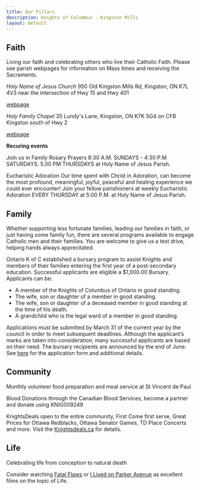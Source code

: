```yaml
---
title: Our Pillars
description: Knights of Columbus - Kingston Mills
layout: default
---
```


## Faith

Living our faith and celebrating others who live their Catholic Faith. Please see parish webpages for information on Mass times and receiving the Sacraments.

*Holy Name of Jesus Church*
950 Old Kingston Mills Rd, Kingston, ON K7L 4V3
near the intersection of Hwy 15 and Hwy 401

[webpage](http://holyname.ca)

*Holy Family Chapel*
35 Lundy's Lane, Kingston, ON K7K 5G4
on CFB Kingston south of Hwy 2

[webpage](https://rcmilord-ordmilcr.com/kingston)

**Recuring events**

Join us in Family Rosary Prayers 8:30 A.M. SUNDAYS - 4:30 P.M SATURDAYS.  5.00 PM THURSDAYS at Holy Name of Jesus Parish.

Eucharistic Adoration Our time spent with Christ in Adoration, can become the most profound,  meaningful, joyful, peaceful and healing experience we could ever encounter!  Join your fellow parishioners at weekly Eucharistic Adoration EVERY THURSDAY at 5:00 P.M. at Holy Name of Jesus Parish.

## Family

Whether supporting less fortunate families, leading our families in faith, or just having some family fun, there are several programs available to engage Catholic men and their families. You are welcome to give us a test drive, helping hands always apprecitated.

Ontario K of C established a bursary program to assist Knights and members of their families entering the first year of a post-secondary education.  Successful applicants are eligible a $1,000.00 Bursary. Applicants can be:

- A member of the Knights of Columbus of Ontario in good standing.
- The wife, son or daughter of a member in good standing.
- The wife, son or daughter of a deceased member in good standing at the time of his death.
- A grandchild who is the legal ward of a member in good standing. 

Applications must be submitted by March 31 of the current year by the council in order to meet subsequent deadlines. Although the applicant’s marks are taken into consideration, many successful applicants are based on their need. The bursary recipients are announced by the end of June. See [here](https://ontariokofc.ca/programs/faith-in-action/community/bursary/) for the application form and additional details.

## Community

Monthly volunteer food preparation and meal service at St Vincent de Paul

Blood Donations through the Canadian Blood Services, become a partner and donate using KNIG009249

KnightsDeals open to the entire community, First Come first serve,  Great Prices for Ottawa Redblacks, Ottawa Senator Games, TD Place Concerts and more. Visit the [Knightsdeals.ca](http://Knightsdeals.ca) for details.

## Life

Celebrating life from conception to natural death

Consider watching [Fatal Flaws](https://fatalflawsfilm.com/) or [I Lived on Parker Avenue](https://www.youtube.com/watch?v=8pxu6DEPQkw) as excellent films on the topic of Life.